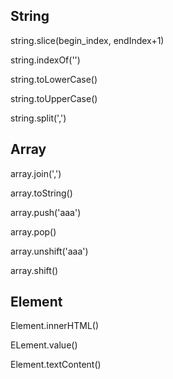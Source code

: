## String
string.slice(begin_index, endIndex+1)

string.indexOf('')

string.toLowerCase()

string.toUpperCase()

string.split(',')

## Array
array.join(',')

array.toString()

array.push('aaa')

array.pop()

array.unshift('aaa')

array.shift()

## Element
Element.innerHTML()

ELement.value()

Element.textContent()

